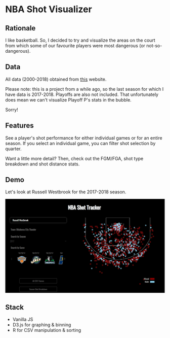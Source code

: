 # NBA Shot Visualizer

## Rationale
I like basketball. So, I decided to try and visualize the areas on the court from which some of our favourite players were most dangerous (or not-so-dangerous). 

## Data 
All data (2000-2018) obtained from [this](https://nbasavant.com/shot_search.php) website. 

Please note: this is a project from a while ago, so the last season for which I have data is 2017-2018. Playoffs are also not included. That unfortunately does mean we can't visualize Playoff P's stats in the bubble. 

Sorry! 

## Features
See a player's shot performance for either individual games or for an entire season. If you select an individual game, you can filter shot selection by quarter. 

Want a little more detail? Then, check out the FGM/FGA, shot type breakdown and shot distance stats. 

## Demo
Let's look at Russell Westbrook for the 2017-2018 season. 

![WestbrookPlot](screenshots/WestbrookOverview.PNG)

## Stack
* Vanilla JS
* D3.js for graphing & binning
* R for CSV manipulation & sorting





